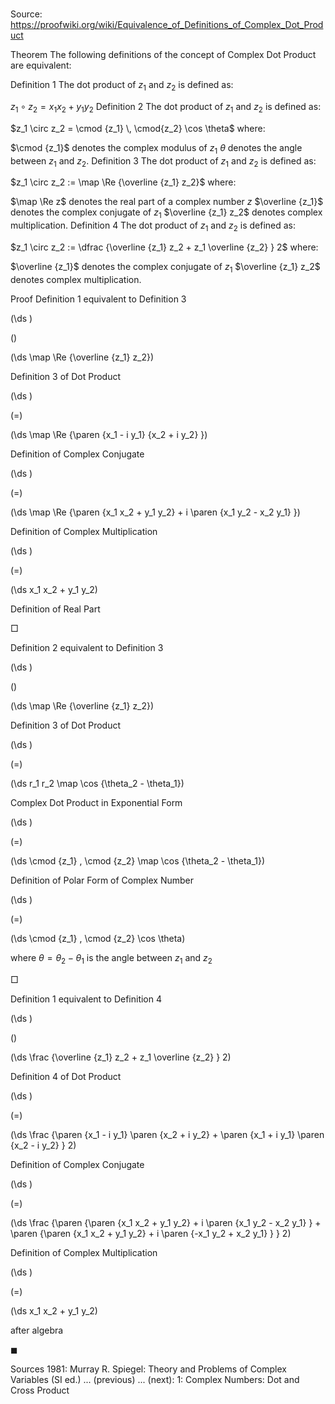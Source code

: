 # 

Source: https://proofwiki.org/wiki/Equivalence_of_Definitions_of_Complex_Dot_Product



Theorem
The following definitions of the concept of Complex Dot Product are equivalent:

Definition 1
The dot product of $z_1$ and $z_2$ is defined as:

$z_1 \circ z_2 = x_1 x_2 + y_1 y_2$
Definition 2
The dot product of $z_1$ and $z_2$ is defined as:

$z_1 \circ z_2 = \cmod {z_1} \, \cmod{z_2} \cos \theta$
where:

$\cmod {z_1}$ denotes the complex modulus of $z_1$
$\theta$ denotes the angle between $z_1$ and $z_2$.
Definition 3
The dot product of $z_1$ and $z_2$ is defined as:

$z_1 \circ z_2 := \map \Re {\overline {z_1} z_2}$
where:

$\map \Re z$ denotes the real part of a complex number $z$
$\overline {z_1}$ denotes the complex conjugate of $z_1$
$\overline {z_1} z_2$ denotes complex multiplication.
Definition 4
The dot product of $z_1$ and $z_2$ is defined as:

$z_1 \circ z_2 := \dfrac {\overline {z_1} z_2 + z_1 \overline {z_2} } 2$
where:

$\overline {z_1}$ denotes the complex conjugate of $z_1$
$\overline {z_1} z_2$ denotes complex multiplication.


Proof
Definition 1 equivalent to Definition 3













\(\ds \)

\(\)







\(\ds \map \Re {\overline {z_1} z_2}\)





Definition 3 of Dot Product














\(\ds \)

\(=\)







\(\ds \map \Re {\paren {x_1 - i y_1} {x_2 + i y_2} }\)





Definition of Complex Conjugate














\(\ds \)

\(=\)







\(\ds \map \Re {\paren {x_1 x_2 + y_1 y_2} + i \paren {x_1 y_2 - x_2 y_1} }\)





Definition of Complex Multiplication














\(\ds \)

\(=\)







\(\ds x_1 x_2 + y_1 y_2\)





Definition of Real Part



$\Box$


Definition 2 equivalent to Definition 3













\(\ds \)

\(\)







\(\ds \map \Re {\overline {z_1} z_2}\)





Definition 3 of Dot Product














\(\ds \)

\(=\)







\(\ds r_1 r_2 \map \cos {\theta_2 - \theta_1}\)





Complex Dot Product in Exponential Form














\(\ds \)

\(=\)







\(\ds \cmod {z_1} \, \cmod {z_2} \map \cos {\theta_2 - \theta_1}\)





Definition of Polar Form of Complex Number














\(\ds \)

\(=\)







\(\ds \cmod {z_1} \, \cmod {z_2} \cos \theta\)





where $\theta = \theta_2 - \theta_1$ is the angle between $z_1$ and $z_2$



$\Box$


Definition 1 equivalent to Definition 4













\(\ds \)

\(\)







\(\ds \frac {\overline {z_1} z_2 + z_1 \overline {z_2} } 2\)





Definition 4 of Dot Product














\(\ds \)

\(=\)







\(\ds \frac {\paren {x_1 - i y_1} \paren {x_2 + i y_2} + \paren {x_1 + i y_1} \paren {x_2 - i y_2} } 2\)





Definition of Complex Conjugate














\(\ds \)

\(=\)







\(\ds \frac {\paren {\paren {x_1 x_2 + y_1 y_2} + i \paren {x_1 y_2 - x_2 y_1} } + \paren {\paren {x_1 x_2 + y_1 y_2} + i \paren {-x_1 y_2 + x_2 y_1} } } 2\)





Definition of Complex Multiplication














\(\ds \)

\(=\)







\(\ds x_1 x_2 + y_1 y_2\)





after algebra



$\blacksquare$


Sources
1981: Murray R. Spiegel: Theory and Problems of Complex Variables (SI ed.) ... (previous) ... (next): $1$: Complex Numbers: Dot and Cross Product




